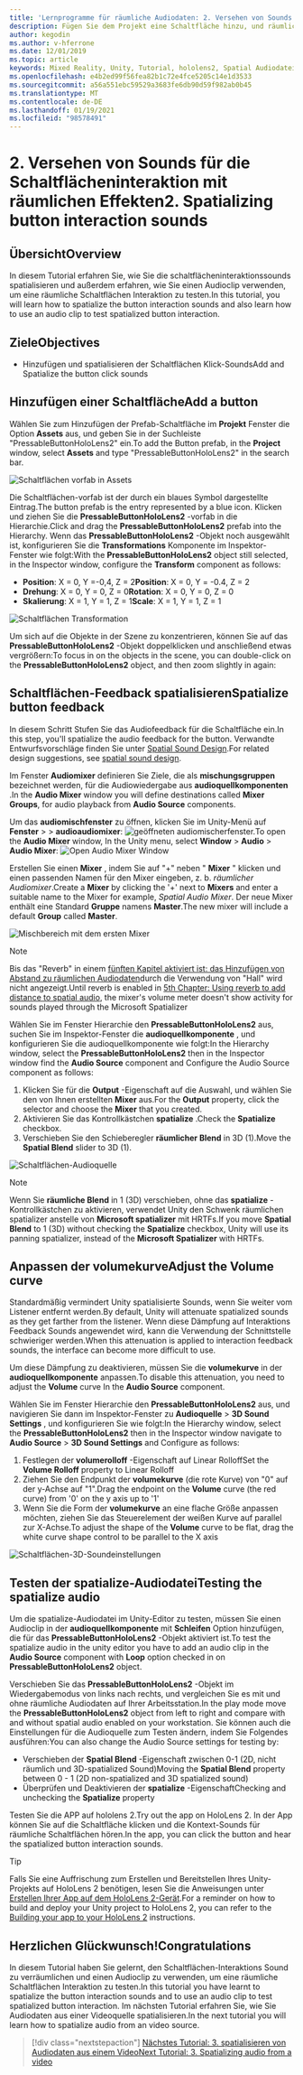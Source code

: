 ```yaml
---
title: 'Lernprogramme für räumliche Audiodaten: 2. Versehen von Sounds für die Schaltflächeninteraktion mit räumlichen Effekten'
description: Fügen Sie dem Projekt eine Schaltfläche hinzu, und räumlichen Sie die Sound der Schaltflächen Interaktion.
author: kegodin
ms.author: v-hferrone
ms.date: 12/01/2019
ms.topic: article
keywords: Mixed Reality, Unity, Tutorial, hololens2, Spatial Audiodatei, mrtk, Mixed Reality Toolkit, UWP, Windows 10, HRTF, Head-Related Transfer Function, Reverb, Microsoft spatializer, Prefabs, volumekurve
ms.openlocfilehash: e4b2ed99f56fea82b1c72e4fce5205c14e1d3533
ms.sourcegitcommit: a56a551ebc59529a3683fe6db90d59f982ab0b45
ms.translationtype: MT
ms.contentlocale: de-DE
ms.lasthandoff: 01/19/2021
ms.locfileid: "98578491"
---
```

# <a name="2-spatializing-button-interaction-sounds"></a><span data-ttu-id="a96d6-105">2. Versehen von Sounds für die Schaltflächeninteraktion mit räumlichen Effekten</span><span class="sxs-lookup"><span data-stu-id="a96d6-105">2. Spatializing button interaction sounds</span></span>

## <a name="overview"></a><span data-ttu-id="a96d6-106">Übersicht</span><span class="sxs-lookup"><span data-stu-id="a96d6-106">Overview</span></span>

<span data-ttu-id="a96d6-107">In diesem Tutorial erfahren Sie, wie Sie die schaltflächeninteraktionssounds spatialisieren und außerdem erfahren, wie Sie einen Audioclip verwenden, um eine räumliche Schaltflächen Interaktion zu testen.</span><span class="sxs-lookup"><span data-stu-id="a96d6-107">In this tutorial, you will learn how to spatialize the button interaction sounds and also learn how to use an audio clip to test spatialized button interaction.</span></span>  

## <a name="objectives"></a><span data-ttu-id="a96d6-108">Ziele</span><span class="sxs-lookup"><span data-stu-id="a96d6-108">Objectives</span></span>

* <span data-ttu-id="a96d6-109">Hinzufügen und spatialisieren der Schaltflächen Klick-Sounds</span><span class="sxs-lookup"><span data-stu-id="a96d6-109">Add and Spatialize the button click sounds</span></span>

## <a name="add-a-button"></a><span data-ttu-id="a96d6-110">Hinzufügen einer Schaltfläche</span><span class="sxs-lookup"><span data-stu-id="a96d6-110">Add a button</span></span>

<span data-ttu-id="a96d6-111">Wählen Sie zum Hinzufügen der Prefab-Schaltfläche im **Projekt** Fenster die Option **Assets** aus, und geben Sie in der Suchleiste "PressableButtonHoloLens2" ein.</span><span class="sxs-lookup"><span data-stu-id="a96d6-111">To add the Button prefab, in the **Project** window, select **Assets** and type "PressableButtonHoloLens2" in the search bar.</span></span>

![Schaltflächen vorfab in Assets](images/spatial-audio/spatial-audio-02-section1-step1-1.png)

<span data-ttu-id="a96d6-113">Die Schaltflächen-vorfab ist der durch ein blaues Symbol dargestellte Eintrag.</span><span class="sxs-lookup"><span data-stu-id="a96d6-113">The button prefab is the entry represented by a blue icon.</span></span> <span data-ttu-id="a96d6-114">Klicken und ziehen Sie die **PressableButtonHoloLens2** -vorfab in die Hierarchie.</span><span class="sxs-lookup"><span data-stu-id="a96d6-114">Click and drag the **PressableButtonHoloLens2** prefab into the Hierarchy.</span></span> <span data-ttu-id="a96d6-115">Wenn das **PressableButtonHoloLens2** -Objekt noch ausgewählt ist, konfigurieren Sie die **Transformations** Komponente im Inspektor-Fenster wie folgt:</span><span class="sxs-lookup"><span data-stu-id="a96d6-115">With the **PressableButtonHoloLens2** object still selected, in the Inspector window, configure the **Transform** component as follows:</span></span>

* <span data-ttu-id="a96d6-116">**Position**: X = 0, Y =-0,4, Z = 2</span><span class="sxs-lookup"><span data-stu-id="a96d6-116">**Position**: X = 0, Y = -0.4, Z = 2</span></span>
* <span data-ttu-id="a96d6-117">**Drehung**: X = 0, Y = 0, Z = 0</span><span class="sxs-lookup"><span data-stu-id="a96d6-117">**Rotation**: X = 0, Y = 0, Z = 0</span></span>
* <span data-ttu-id="a96d6-118">**Skalierung**: X = 1, Y = 1, Z = 1</span><span class="sxs-lookup"><span data-stu-id="a96d6-118">**Scale**: X = 1, Y = 1, Z = 1</span></span>

![Schaltflächen Transformation](images/spatial-audio/spatial-audio-02-section1-step1-2.png)

<span data-ttu-id="a96d6-120">Um sich auf die Objekte in der Szene zu konzentrieren, können Sie auf das **PressableButtonHoloLens2** -Objekt doppelklicken und anschließend etwas vergrößern:</span><span class="sxs-lookup"><span data-stu-id="a96d6-120">To focus in on the objects in the scene, you can double-click on the **PressableButtonHoloLens2** object, and then zoom slightly in again:</span></span>

## <a name="spatialize-button-feedback"></a><span data-ttu-id="a96d6-121">Schaltflächen-Feedback spatialisieren</span><span class="sxs-lookup"><span data-stu-id="a96d6-121">Spatialize button feedback</span></span>

<span data-ttu-id="a96d6-122">In diesem Schritt Stufen Sie das Audiofeedback für die Schaltfläche ein.</span><span class="sxs-lookup"><span data-stu-id="a96d6-122">In this step, you'll spatialize the audio feedback for the button.</span></span> <span data-ttu-id="a96d6-123">Verwandte Entwurfsvorschläge finden Sie unter [Spatial Sound Design](../../../design/spatial-sound-design.md).</span><span class="sxs-lookup"><span data-stu-id="a96d6-123">For related design suggestions, see [spatial sound design](../../../design/spatial-sound-design.md).</span></span>

<span data-ttu-id="a96d6-124">Im Fenster **Audiomixer** definieren Sie Ziele, die als **mischungsgruppen** bezeichnet werden, für die Audiowiedergabe aus **audioquellkomponenten** .</span><span class="sxs-lookup"><span data-stu-id="a96d6-124">In the **Audio Mixer** window you will define destinations called **Mixer Groups**, for audio playback from **Audio Source** components.</span></span>

<span data-ttu-id="a96d6-125">Um das **audiomischfenster** zu öffnen, klicken Sie im Unity-Menü auf **Fenster**  >    >  **audioaudiomixer**: ![ geöffneten audiomischerfenster.](images/spatial-audio/spatial-audio-02-section2-step1-1.png)</span><span class="sxs-lookup"><span data-stu-id="a96d6-125">To open the **Audio Mixer** window, In the Unity menu, select **Window** > **Audio** > **Audio Mixer**: ![Open Audio Mixer Window](images/spatial-audio/spatial-audio-02-section2-step1-1.png)</span></span>

 <span data-ttu-id="a96d6-126">Erstellen Sie einen **Mixer** , indem Sie auf "+" neben " **Mixer** " klicken und einen passenden Namen für den Mixer eingeben, z. b. _räumlicher Audiomixer_.</span><span class="sxs-lookup"><span data-stu-id="a96d6-126">Create a **Mixer** by clicking the '+' next to **Mixers** and enter a suitable name to the Mixer for example, _Spatial Audio Mixer_.</span></span> <span data-ttu-id="a96d6-127">Der neue Mixer enthält eine Standard **Gruppe** namens **Master**.</span><span class="sxs-lookup"><span data-stu-id="a96d6-127">The new mixer will include a default **Group** called **Master**.</span></span>

![Mischbereich mit dem ersten Mixer](images/spatial-audio/spatial-audio-02-section2-step1-2.png)

> [!NOTE]
> <span data-ttu-id="a96d6-129">Bis das "Reverb" in einem [fünften Kapitel aktiviert ist: das Hinzufügen von Abstand zu räumlichen Audiodaten](unity-spatial-audio-ch5.md)durch die Verwendung von "Hall" wird nicht angezeigt.</span><span class="sxs-lookup"><span data-stu-id="a96d6-129">Until reverb is enabled in [5th Chapter: Using reverb to add distance to spatial audio](unity-spatial-audio-ch5.md), the mixer's volume meter doesn't show activity for sounds played through the Microsoft Spatializer</span></span>

<span data-ttu-id="a96d6-130">Wählen Sie im Fenster Hierarchie den **PressableButtonHoloLens2** aus, suchen Sie im Inspektor-Fenster die **audioquellkomponente** , und konfigurieren Sie die audioquellkomponente wie folgt:</span><span class="sxs-lookup"><span data-stu-id="a96d6-130">In the Hierarchy window, select the **PressableButtonHoloLens2** then in the Inspector window find the **Audio Source** component and Configure the Audio Source component as follows:</span></span>

1. <span data-ttu-id="a96d6-131">Klicken Sie für die **Output** -Eigenschaft auf die Auswahl, und wählen Sie den von Ihnen erstellten **Mixer** aus.</span><span class="sxs-lookup"><span data-stu-id="a96d6-131">For the **Output** property, click the selector and choose the **Mixer** that you created.</span></span>
2. <span data-ttu-id="a96d6-132">Aktivieren Sie das Kontrollkästchen **spatialize** .</span><span class="sxs-lookup"><span data-stu-id="a96d6-132">Check the **Spatialize** checkbox.</span></span>
3. <span data-ttu-id="a96d6-133">Verschieben Sie den Schieberegler **räumlicher Blend** in 3D (1).</span><span class="sxs-lookup"><span data-stu-id="a96d6-133">Move the **Spatial Blend** slider to 3D (1).</span></span>

![Schaltflächen-Audioquelle](images/spatial-audio/spatial-audio-02-section2-step1-3.png)

> [!NOTE]
> <span data-ttu-id="a96d6-135">Wenn Sie **räumliche Blend** in 1 (3D) verschieben, ohne das **spatialize** -Kontrollkästchen zu aktivieren, verwendet Unity den Schwenk räumlichen spatializer anstelle von **Microsoft spatializer** mit HRTFs.</span><span class="sxs-lookup"><span data-stu-id="a96d6-135">If you move **Spatial Blend** to 1 (3D) without checking the **Spatialize** checkbox, Unity will use its panning spatializer, instead of the **Microsoft Spatializer** with HRTFs.</span></span>

## <a name="adjust-the-volume-curve"></a><span data-ttu-id="a96d6-136">Anpassen der volumekurve</span><span class="sxs-lookup"><span data-stu-id="a96d6-136">Adjust the Volume curve</span></span>

<span data-ttu-id="a96d6-137">Standardmäßig vermindert Unity spatialisierte Sounds, wenn Sie weiter vom Listener entfernt werden.</span><span class="sxs-lookup"><span data-stu-id="a96d6-137">By default, Unity will attenuate spatialized sounds as they get farther from the listener.</span></span> <span data-ttu-id="a96d6-138">Wenn diese Dämpfung auf Interaktions Feedback Sounds angewendet wird, kann die Verwendung der Schnittstelle schwieriger werden.</span><span class="sxs-lookup"><span data-stu-id="a96d6-138">When this attenuation is applied to interaction feedback sounds, the interface can become more difficult to use.</span></span>

<span data-ttu-id="a96d6-139">Um diese Dämpfung zu deaktivieren, müssen Sie die **volumekurve** in der **audioquellkomponente** anpassen.</span><span class="sxs-lookup"><span data-stu-id="a96d6-139">To disable this attenuation, you need to adjust the **Volume** curve In the **Audio Source** component.</span></span>

<span data-ttu-id="a96d6-140">Wählen Sie im Fenster Hierarchie den **PressableButtonHoloLens2** aus, und navigieren Sie dann im Inspektor-Fenster zu **Audioquelle**  >  **3D Sound Settings** , und konfigurieren Sie wie folgt:</span><span class="sxs-lookup"><span data-stu-id="a96d6-140">In the Hierarchy window, select the **PressableButtonHoloLens2** then in the Inspector window navigate to  **Audio Source** > **3D Sound Settings** and Configure as follows:</span></span>

1. <span data-ttu-id="a96d6-141">Festlegen der **volumerolloff** -Eigenschaft auf Linear Rolloff</span><span class="sxs-lookup"><span data-stu-id="a96d6-141">Set the **Volume Rolloff** property to Linear Rolloff</span></span>
2. <span data-ttu-id="a96d6-142">Ziehen Sie den Endpunkt der **volumekurve** (die rote Kurve) von "0" auf der y-Achse auf "1".</span><span class="sxs-lookup"><span data-stu-id="a96d6-142">Drag the endpoint on the **Volume** curve (the red curve) from '0' on the y axis up to '1'</span></span>
3. <span data-ttu-id="a96d6-143">Wenn Sie die Form der **volumekurve** an eine flache Größe anpassen möchten, ziehen Sie das Steuerelement der weißen Kurve auf parallel zur X-Achse.</span><span class="sxs-lookup"><span data-stu-id="a96d6-143">To adjust the shape of the **Volume** curve to be flat, drag the white curve shape control to be parallel to the X axis</span></span>

![Schaltflächen-3D-Soundeinstellungen](images/spatial-audio/spatial-audio-02-section3-step1-1.png)

## <a name="testing-the-spatialize-audio"></a><span data-ttu-id="a96d6-145">Testen der spatialize-Audiodatei</span><span class="sxs-lookup"><span data-stu-id="a96d6-145">Testing the spatialize audio</span></span>

<span data-ttu-id="a96d6-146">Um die spatialize-Audiodatei im Unity-Editor zu testen, müssen Sie einen Audioclip in der **audioquellkomponente** mit **Schleifen** Option hinzufügen, die für das **PressableButtonHoloLens2** -Objekt aktiviert ist.</span><span class="sxs-lookup"><span data-stu-id="a96d6-146">To test the spatialize audio in the unity editor you have to add an audio clip in the **Audio Source** component with **Loop** option checked in on **PressableButtonHoloLens2** object.</span></span>

<span data-ttu-id="a96d6-147">Verschieben Sie das **PressableButtonHoloLens2** -Objekt im Wiedergabemodus von links nach rechts, und vergleichen Sie es mit und ohne räumliche Audiodaten auf Ihrer Arbeitsstation.</span><span class="sxs-lookup"><span data-stu-id="a96d6-147">In the play mode move the **PressableButtonHoloLens2** object from left to right and compare with and without spatial audio enabled on your workstation.</span></span> <span data-ttu-id="a96d6-148">Sie können auch die Einstellungen für die Audioquelle zum Testen ändern, indem Sie Folgendes ausführen:</span><span class="sxs-lookup"><span data-stu-id="a96d6-148">You can also change the Audio Source settings for testing by:</span></span>

* <span data-ttu-id="a96d6-149">Verschieben der **Spatial Blend** -Eigenschaft zwischen 0-1 (2D, nicht räumlich und 3D-spatialized Sound)</span><span class="sxs-lookup"><span data-stu-id="a96d6-149">Moving the **Spatial Blend** property between 0 - 1 (2D non-spatialized and 3D spatialized sound)</span></span>
* <span data-ttu-id="a96d6-150">Überprüfen und Deaktivieren der **spatialize** -Eigenschaft</span><span class="sxs-lookup"><span data-stu-id="a96d6-150">Checking and unchecking the **Spatialize** property</span></span>

<span data-ttu-id="a96d6-151">Testen Sie die APP auf hololens 2.</span><span class="sxs-lookup"><span data-stu-id="a96d6-151">Try out the app on HoloLens 2.</span></span> <span data-ttu-id="a96d6-152">In der App können Sie auf die Schaltfläche klicken und die Kontext-Sounds für räumliche Schaltflächen hören.</span><span class="sxs-lookup"><span data-stu-id="a96d6-152">In the app, you can click the button and hear the spatialized button interaction sounds.</span></span>

> [!TIP]
> <span data-ttu-id="a96d6-153">Falls Sie eine Auffrischung zum Erstellen und Bereitstellen Ihres Unity-Projekts auf HoloLens 2 benötigen, lesen Sie die Anweisungen unter [Erstellen Ihrer App auf dem HoloLens 2-Gerät](mr-learning-base-02.md#building-your-application-to-your-hololens-2).</span><span class="sxs-lookup"><span data-stu-id="a96d6-153">For a reminder on how to build and deploy your Unity project to HoloLens 2, you can refer to the [Building your app to your HoloLens 2](mr-learning-base-02.md#building-your-application-to-your-hololens-2) instructions.</span></span>

## <a name="congratulations"></a><span data-ttu-id="a96d6-154">Herzlichen Glückwunsch!</span><span class="sxs-lookup"><span data-stu-id="a96d6-154">Congratulations</span></span>

<span data-ttu-id="a96d6-155">In diesem Tutorial haben Sie gelernt, den Schaltflächen-Interaktions Sound zu verräumlichen und einen Audioclip zu verwenden, um eine räumliche Schaltflächen Interaktion zu testen.</span><span class="sxs-lookup"><span data-stu-id="a96d6-155">In this tutorial you have learnt to spatialize the button interaction sounds and to use an audio clip to test spatialized button interaction.</span></span> <span data-ttu-id="a96d6-156">Im nächsten Tutorial erfahren Sie, wie Sie Audiodaten aus einer Videoquelle spatialisieren.</span><span class="sxs-lookup"><span data-stu-id="a96d6-156">In the next tutorial you will learn how to spatialize audio from an video source.</span></span>

> [!div class="nextstepaction"]
> [<span data-ttu-id="a96d6-157">Nächstes Tutorial: 3. spatialisieren von Audiodaten aus einem Video</span><span class="sxs-lookup"><span data-stu-id="a96d6-157">Next Tutorial: 3. Spatializing audio from a video</span></span>](unity-spatial-audio-ch3.md)

